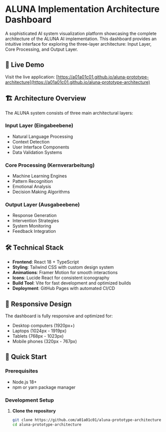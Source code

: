 # ALUNA Implementation Architecture Dashboard

A sophisticated AI system visualization platform showcasing the complete architecture of the ALUNA AI implementation. This dashboard provides an intuitive interface for exploring the three-layer architecture: Input Layer, Core Processing, and Output Layer.

## 🚀 Live Demo

Visit the live application: [https://a01a01c01.github.io/aluna-prototype-architecture](https://a01a01c01.github.io/aluna-prototype-architecture)

## 🏗️ Architecture Overview

The ALUNA system consists of three main architectural layers:

### Input Layer (Eingabeebene)
- Natural Language Processing
- Context Detection
- User Interface Components
- Data Validation Systems

### Core Processing (Kernverarbeitung)
- Machine Learning Engines
- Pattern Recognition
- Emotional Analysis
- Decision Making Algorithms

### Output Layer (Ausgabeebene)
- Response Generation
- Intervention Strategies
- System Monitoring
- Feedback Integration

## 🛠️ Technical Stack

- **Frontend**: React 18 + TypeScript
- **Styling**: Tailwind CSS with custom design system
- **Animations**: Framer Motion for smooth interactions
- **Icons**: Lucide React for consistent iconography
- **Build Tool**: Vite for fast development and optimized builds
- **Deployment**: GitHub Pages with automated CI/CD

## 📱 Responsive Design

The dashboard is fully responsive and optimized for:
- Desktop computers (1920px+)
- Laptops (1024px - 1919px)
- Tablets (768px - 1023px)
- Mobile phones (320px - 767px)

## 🚀 Quick Start

### Prerequisites
- Node.js 18+ 
- npm or yarn package manager

### Development Setup

1. **Clone the repository**
   ```bash
   git clone https://github.com/a01a01c01/aluna-prototype-architecture.git
   cd aluna-prototype-architecture
